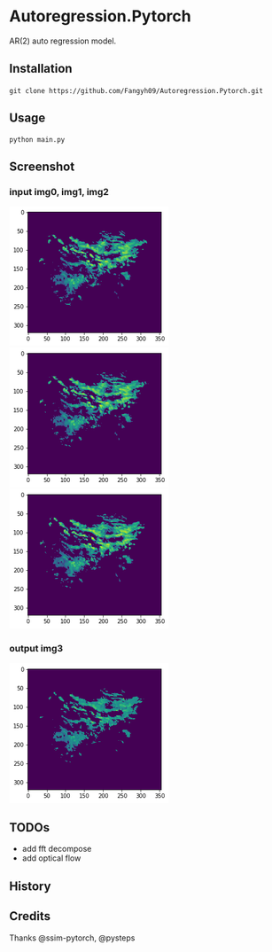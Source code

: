 # Autoregression.Pytorch

AR(2) auto regression model.

## Installation
`git clone https://github.com/Fangyh09/Autoregression.Pytorch.git`
## Usage
```
python main.py
```
## Screenshot
### input img0, img1, img2
![image](pics/p0.png)
![image](pics/p1.png)
![image](pics/p2.png)

### output img3
![image](pics/p3.png)


## TODOs
* add fft decompose
* add optical flow

## History

## Credits
Thanks @ssim-pytorch, @pysteps
